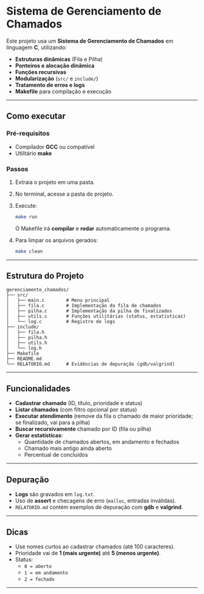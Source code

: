 # Sistema de Gerenciamento de Chamados

Este projeto usa um **Sistema de Gerenciamento de Chamados** em linguagem **C**, utilizando:

- **Estruturas dinâmicas** (Fila e Pilha)  
- **Ponteiros e alocação dinâmica**  
- **Funções recursivas**  
- **Modularização** (`src/` e `include/`)  
- **Tratamento de erros e logs**  
- **Makefile** para compilação e execução  

---

## Como executar

### Pré-requisitos
- Compilador **GCC** ou compatível  
- Utilitário **make**  

### Passos
1. Extraia o projeto em uma pasta.  
2. No terminal, acesse a pasta do projeto.  
3. Execute:  
   ```bash
   make run
   ```
   O Makefile irá **compilar** e **rodar** automaticamente o programa.  

4. Para limpar os arquivos gerados:  
   ```bash
   make clean
   ```

---

## Estrutura do Projeto
```
gerenciamento_chamados/
├── src/
│   ├── main.c        # Menu principal
│   ├── fila.c        # Implementação da fila de chamados
│   ├── pilha.c       # Implementação da pilha de finalizados
│   ├── utils.c       # Funções utilitárias (status, estatísticas)
│   └── log.c         # Registro de logs
├── include/
│   ├── fila.h
│   ├── pilha.h
│   ├── utils.h
│   └── log.h
├── Makefile
├── README.md
└── RELATORIO.md      # Evidências de depuração (gdb/valgrind)
```

---

## Funcionalidades
- **Cadastrar chamado** (ID, título, prioridade e status)  
- **Listar chamados** (com filtro opcional por status)  
- **Executar atendimento** (remove da fila o chamado de maior prioridade; se finalizado, vai para a pilha)  
- **Buscar recursivamente** chamado por ID (fila ou pilha)  
- **Gerar estatísticas**:
  - Quantidade de chamados abertos, em andamento e fechados  
  - Chamado mais antigo ainda aberto  
  - Percentual de concluídos  

---

## Depuração
- **Logs** são gravados em `log.txt`.  
- Uso de **assert** e checagens de erro (`malloc`, entradas inválidas).  
- `RELATORIO.md` contém exemplos de depuração com **gdb** e **valgrind**.  

---

## Dicas
- Use nomes curtos ao cadastrar chamados (até 100 caracteres).  
- Prioridade vai de **1 (mais urgente)** até **5 (menos urgente)**.  
- Status:  
  - `0 = aberto`  
  - `1 = em andamento`  
  - `2 = fechado`  

---